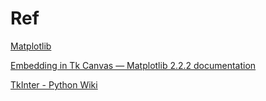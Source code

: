 # Ref

[ Matplotlib](https://matplotlib.org/)

[Embedding in Tk Canvas — Matplotlib 2.2.2 documentation](https://matplotlib.org/gallery/user_interfaces/embedding_in_tk_canvas_sgskip.html)

[TkInter - Python Wiki](https://wiki.python.org/moin/TkInter)